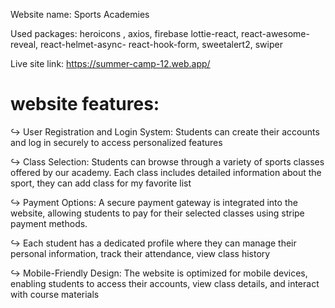Website name: Sports Academies

Used packages: heroicons , axios, firebase lottie-react, react-awesome-reveal, react-helmet-async- react-hook-form, sweetalert2, swiper

Live site link: https://summer-camp-12.web.app/ 


website features: 
====================
↪ User Registration and Login System: Students can create their accounts and log in securely to access personalized features 

↪ Class Selection: Students can browse through a variety of sports classes offered by our academy. Each class includes detailed information about the sport, they can add class for my favorite list

↪ Payment Options: A secure payment gateway is integrated into the website, allowing students to  pay for their selected classes using stripe payment methods. 

↪ Each student has a dedicated profile where they can manage their personal information, track their attendance, view class history


↪ Mobile-Friendly Design: The website is optimized for mobile devices, enabling students to access their accounts, view class details, and interact with course materials 